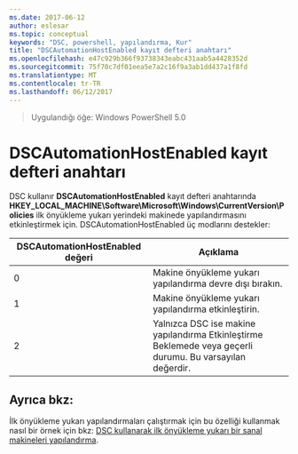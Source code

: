 ```yaml
---
ms.date: 2017-06-12
author: eslesar
ms.topic: conceptual
keywords: "DSC, powershell, yapılandırma, Kur"
title: "DSCAutomationHostEnabled kayıt defteri anahtarı"
ms.openlocfilehash: e47c929b366f93738343eabc431aab5a4428352d
ms.sourcegitcommit: 75f70c7df01eea5e7a2c16f9a3ab1dd437a1f8fd
ms.translationtype: MT
ms.contentlocale: tr-TR
ms.lasthandoff: 06/12/2017
---
```

>Uygulandığı öğe: Windows PowerShell 5.0

# <a name="dscautomationhostenabled-registry-key"></a>DSCAutomationHostEnabled kayıt defteri anahtarı

DSC kullanır **DSCAutomationHostEnabled** kayıt defteri anahtarında **HKEY_LOCAL_MACHINE\Software\Microsoft\Windows\CurrentVersion\Policies** ilk önyükleme yukarı yerindeki makinede yapılandırmasını etkinleştirmek için.
DSCAutomationHostEnabled üç modlarını destekler:

|  DSCAutomationHostEnabled değeri  |  Açıklama   | 
|---|---| 
0 | Makine önyükleme yukarı yapılandırma devre dışı bırakın. |
1 | Makine önyükleme yukarı yapılandırma etkinleştirin. |
2 | Yalnızca DSC ise makine yapılandırma Etkinleştirme Beklemede veya geçerli durumu. Bu varsayılan değerdir. |

## <a name="see-also"></a>Ayrıca bkz:

İlk önyükleme yukarı yapılandırmaları çalıştırmak için bu özelliği kullanmak nasıl bir örnek için bkz: [DSC kullanarak ilk önyükleme yukarı bir sanal makineleri yapılandırma](bootstrapDsc.md).


